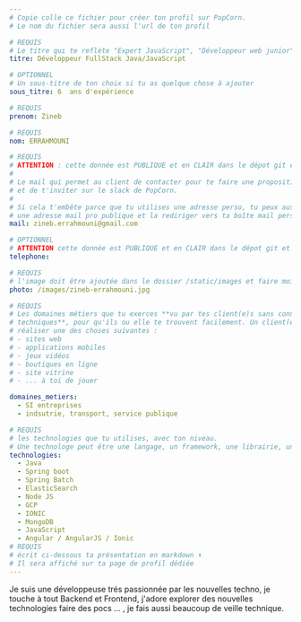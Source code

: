 ```yaml
---
# Copie colle ce fichier pour créer ton profil sur PopCorn.
# Le nom du fichier sera aussi l'url de ton profil

# REQUIS
# Le titre qui te refléte "Expert JavaScript", "Développeur web junior"
titre: Développeur FullStack Java/JavaScript

# OPTIONNEL
# Un sous-titre de ton choix si tu as quelque chose à ajouter
sous_titre: 6  ans d'expérience

# REQUIS
prenom: Zineb

# REQUIS
nom: ERRAHMOUNI

# REQUIS
# ATTENTION : cette donnée est PUBLIQUE et en CLAIR dans le dépot git et sur le site
#
# Le mail qui permet au client de contacter pour te faire une proposition de projet
# et de t'inviter sur le slack de PopCorn.
#
# Si cela t'embête parce que tu utilises une adresse perso, tu peux aussi te créer
# une adresse mail pro publique et la rediriger vers ta boîte mail perso
mail: zineb.errahmouni@gmail.com

# OPTIONNEL
# ATTENTION cette donnée est PUBLIQUE et en CLAIR dans le dépot git et sur le site
telephone:

# REQUIS
# l'image doit être ajoutée dans le dossier /static/images et faire moins de 100ko ! Sa hauteur affichée sur le site sera de 300px, elle s'adaptera comme elle peut au responsive avec du css.
photo: /images/zineb-errahmouni.jpg

# REQUIS
# Les domaines métiers que tu exerces **vu par tes client(e)s sans connaissances
# techniques**, pour qu'ils ou elle te trouvent facilement. Un client(e) veut par exemple
# réaliser une des choses suivantes :
# - sites web
# - applications mobiles
# - jeux vidéos
# - boutiques en ligne
# - site vitrine
# - ... à toi de jouer

domaines_metiers:
  - SI entreprises
  - indsutrie, transport, service publique

# REQUIS
# les technologies que tu utilises, avec ton niveau.
# Une technologe peut être une langage, un framework, une librairie, un CMS ...
technologies:
  - Java
  - Spring boot
  - Spring Batch
  - ElasticSearch
  - Node JS
  - GCP
  - IONIC
  - MongoDB
  - JavaScript
  - Angular / AngularJS / Ionic
# REQUIS
# écrit ci-dessous ta présentation en markdown ⬇️
# Il sera affiché sur ta page de profil dédiée
---
```

Je suis une développeuse trés passionnée par les nouvelles techno, je touche à tout Backend et Frontend, j'adore explorer des nouvelles technologies
faire des pocs ... , je fais aussi beaucoup de veille technique.


